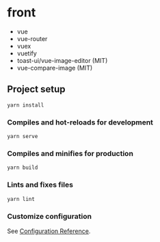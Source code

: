 # front

- vue
- vue-router
- vuex
- vuetify
- toast-ui/vue-image-editor (MIT)
- vue-compare-image (MIT)



## Project setup

```
yarn install
```

### Compiles and hot-reloads for development
```
yarn serve
```

### Compiles and minifies for production
```
yarn build
```

### Lints and fixes files
```
yarn lint
```

### Customize configuration
See [Configuration Reference](https://cli.vuejs.org/config/).
